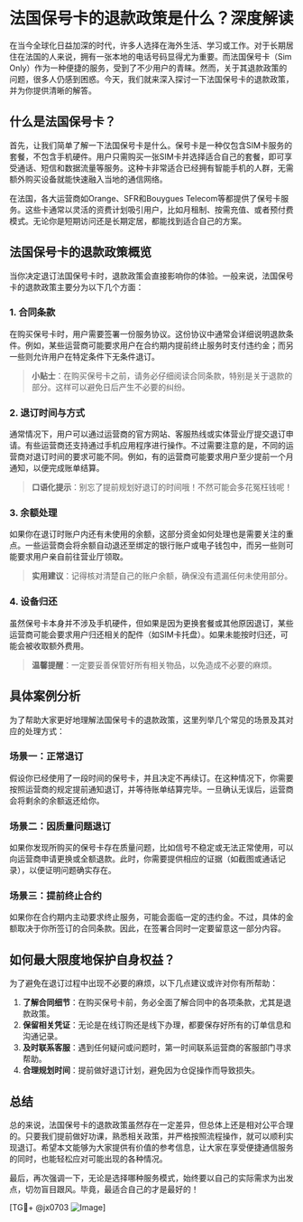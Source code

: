 # 法国保号卡的退款政策是什么？深度解读

在当今全球化日益加深的时代，许多人选择在海外生活、学习或工作。对于长期居住在法国的人来说，拥有一张本地的电话号码显得尤为重要。而法国保号卡（Sim Only）作为一种便捷的服务，受到了不少用户的青睐。然而，关于其退款政策的问题，很多人仍感到困惑。今天，我们就来深入探讨一下法国保号卡的退款政策，并为你提供清晰的解答。

## 什么是法国保号卡？

首先，让我们简单了解一下法国保号卡是什么。保号卡是一种仅包含SIM卡服务的套餐，不包含手机硬件。用户只需购买一张SIM卡并选择适合自己的套餐，即可享受通话、短信和数据流量等服务。这种卡非常适合已经拥有智能手机的人群，无需额外购买设备就能快速融入当地的通信网络。

在法国，各大运营商如Orange、SFR和Bouygues Telecom等都提供了保号卡服务。这些卡通常以灵活的资费计划吸引用户，比如月租制、按需充值、或者预付费模式。无论你是短期访问还是长期定居，都能找到适合自己的方案。

## 法国保号卡的退款政策概览

当你决定退订法国保号卡时，退款政策会直接影响你的体验。一般来说，法国保号卡的退款政策主要分为以下几个方面：

### 1. **合同条款**
   在购买保号卡时，用户需要签署一份服务协议。这份协议中通常会详细说明退款条件。例如，某些运营商可能要求用户在合约期内提前终止服务时支付违约金；而另一些则允许用户在特定条件下无条件退订。

   > **小贴士**：在购买保号卡之前，请务必仔细阅读合同条款，特别是关于退款的部分。这样可以避免日后产生不必要的纠纷。

### 2. **退订时间与方式**
   通常情况下，用户可以通过运营商的官方网站、客服热线或实体营业厅提交退订申请。有些运营商还支持通过手机应用程序进行操作。不过需要注意的是，不同的运营商对退订时间的要求可能不同。例如，有的运营商可能要求用户至少提前一个月通知，以便完成账单结算。

   > **口语化提示**：别忘了提前规划好退订的时间哦！不然可能会多花冤枉钱呢！

### 3. **余额处理**
   如果你在退订时账户内还有未使用的余额，这部分资金如何处理也是需要关注的重点。一些运营商会将余额自动退还至绑定的银行账户或电子钱包中，而另一些则可能要求用户亲自前往营业厅领取。

   > **实用建议**：记得核对清楚自己的账户余额，确保没有遗漏任何未使用部分。

### 4. **设备归还**
   虽然保号卡本身并不涉及手机硬件，但如果是因为更换套餐或其他原因退订，某些运营商可能会要求用户归还相关的配件（如SIM卡托盘）。如果未能按时归还，可能会被收取额外费用。

   > **温馨提醒**：一定要妥善保管好所有相关物品，以免造成不必要的麻烦。

## 具体案例分析

为了帮助大家更好地理解法国保号卡的退款政策，这里列举几个常见的场景及其对应的处理方式：

### 场景一：正常退订
假设你已经使用了一段时间的保号卡，并且决定不再续订。在这种情况下，你需要按照运营商的规定提前通知退订，并等待账单结算完毕。一旦确认无误后，运营商会将剩余的余额返还给你。

### 场景二：因质量问题退订
如果你发现所购买的保号卡存在质量问题，比如信号不稳定或无法正常使用，可以向运营商申请更换或全额退款。此时，你需要提供相应的证据（如截图或通话记录），以便证明问题确实存在。

### 场景三：提前终止合约
如果你在合约期内主动要求终止服务，可能会面临一定的违约金。不过，具体的金额取决于你所签订的合同条款。因此，在签署合同时一定要留意这一部分内容。

## 如何最大限度地保护自身权益？

为了避免在退订过程中出现不必要的麻烦，以下几点建议或许对你有所帮助：

1. **了解合同细节**：在购买保号卡前，务必全面了解合同中的各项条款，尤其是退款政策。
2. **保留相关凭证**：无论是在线订购还是线下办理，都要保存好所有的订单信息和沟通记录。
3. **及时联系客服**：遇到任何疑问或问题时，第一时间联系运营商的客服部门寻求帮助。
4. **合理规划时间**：提前做好退订计划，避免因为仓促操作而导致损失。

## 总结

总的来说，法国保号卡的退款政策虽然存在一定差异，但总体上还是相对公平合理的。只要我们提前做好功课，熟悉相关政策，并严格按照流程操作，就可以顺利实现退订。希望本文能够为大家提供有价值的参考信息，让大家在享受便捷通信服务的同时，也能轻松应对可能出现的各种情况。

最后，再次强调一下，无论是选择哪种服务模式，始终要以自己的实际需求为出发点，切勿盲目跟风。毕竟，最适合自己的才是最好的！

[TG💪+ @jx0703 ![Image](https://github.com/user-attachments/assets/dbca1d08-cadb-493c-b0ec-ad6f7a83f270)]